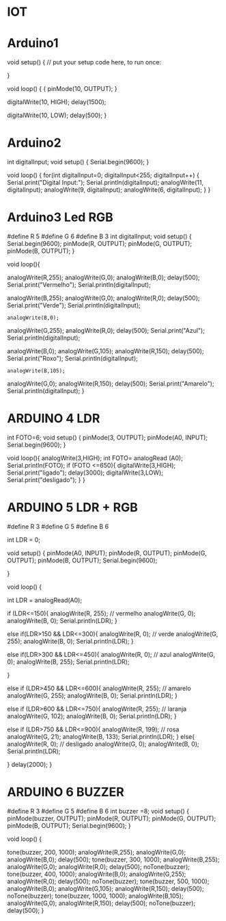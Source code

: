 # IOT

# Arduino1

void setup() {
  // put your setup code here, to run once:

}

void loop() {
   { 
pinMode(10, OUTPUT);
}

  digitalWrite(10, HIGH);
  delay(1500);

  digitalWrite(10, LOW);
  delay(500);
}
# Arduino2
int digitalInput;
void setup()
{
 Serial.begin(9600);
}

void loop()
{
  for(int digitalInput=0; digitalInput<255; digitalInput++)
  {
    Serial.print("Digital Input:");
    Serial.println(digitalInput);
    analogWrite(11, digitalInput);
    analogWrite(9, digitalInput);
    analogWrite(6, digitalInput);
  }
}

# Arduino3 Led RGB

#define R 5
#define G 6
#define B 3
int digitalInput;
void setup()
{
  Serial.begin(9600);
  pinMode(R, OUTPUT);
  pinMode(G, OUTPUT);
  pinMode(B, OUTPUT);
}

void loop(){
 
  analogWrite(R,255); 
  analogWrite(G,0);
  analogWrite(B,0);
  delay(500);
  Serial.print("Vermelho");
  Serial.println(digitalInput);
  
  analogWrite(B,255); 
  analogWrite(G,0);
  analogWrite(R,0); 
	delay(500);
  Serial.print("Verde");
    Serial.println(digitalInput);
  
    analogWrite(B,0); 
  analogWrite(G,255);
  analogWrite(R,0); 
	delay(500);
  Serial.print("Azul");
    Serial.println(digitalInput);
  
   analogWrite(B,0); 
  analogWrite(G,105);
  analogWrite(R,150); 
	delay(500);
  Serial.print("Roxo");
    Serial.println(digitalInput);
  
    analogWrite(B,105); 
  analogWrite(G,0);
  analogWrite(R,150); 
	delay(500);
  Serial.print("Amarelo");
    Serial.println(digitalInput);
}


# ARDUINO 4 LDR

int FOTO=6;
void setup()
{
 pinMode(3, OUTPUT);
 pinMode(A0, INPUT);
  Serial.begin(9600);
}

void loop(){
  analogWrite(3,HIGH);
 int FOTO= analogRead (A0);
      Serial.println(FOTO);
  if (FOTO <=650){
    digitalWrite(3,HIGH);
  Serial.print("ligado");
       delay(3000);
  digitalWrite(3,LOW);
  Serial.print("desligado");
  }
  }


# ARDUINO 5 LDR + RGB

#define R 3
#define G 5
#define B 6

int LDR = 0;

void setup()
{
  pinMode(A0, INPUT);
  pinMode(R, OUTPUT);
  pinMode(G, OUTPUT);
  pinMode(B, OUTPUT);
  Serial.begin(9600);

}

void loop()
{
 
  int LDR = analogRead(A0);
 
 
 
  if (LDR<=150){
    analogWrite(R, 255);   // vermelho
    analogWrite(G, 0);
    analogWrite(B, 0);
     Serial.println(LDR);
  }
 
  else if(LDR>150 && LDR<=300){
  analogWrite(R, 0);     // verde
  analogWrite(G, 255);
  analogWrite(B, 0);
    Serial.println(LDR);
  }
 
  else if(LDR>300 && LDR<=450){
  analogWrite(R, 0);     // azul
  analogWrite(G, 0);
  analogWrite(B, 255);
  Serial.println(LDR);

  }
 
  else if (LDR>450 && LDR<=600){
  analogWrite(R, 255);   // amarelo
  analogWrite(G, 255);
  analogWrite(B, 0);
  Serial.println(LDR);
  }
 
  else if (LDR>600 && LDR<=750){
  analogWrite(R, 255);     // laranja
  analogWrite(G, 102);
  analogWrite(B, 0);
      Serial.println(LDR);
  }
 
  else if (LDR>750 && LDR<=900){
  analogWrite(R, 199);     // rosa
  analogWrite(G, 21);
  analogWrite(B, 133);
      Serial.println(LDR);
  }
  else{
     analogWrite(R, 0);     // desligado
  analogWrite(G, 0);
  analogWrite(B, 0);
    Serial.println(LDR);
   
  }
      delay(2000);
}


# ARDUINO 6 BUZZER

#define R 3
#define G 5
#define B 6
  int buzzer =8;
void setup()
{
  pinMode(buzzer, OUTPUT);
  pinMode(R, OUTPUT);
  pinMode(G, OUTPUT);
  pinMode(B, OUTPUT);
  Serial.begin(9600);
}

void loop()
{
 
  tone(buzzer, 200, 1000);
  analogWrite(R,255); 
  analogWrite(G,0);
  analogWrite(B,0);
  delay(500);
  tone(buzzer, 300, 1000);
  analogWrite(B,255); 
  analogWrite(G,0);
  analogWrite(R,0); 
   delay(500);
  noTone(buzzer);
  tone(buzzer, 400, 1000);
  analogWrite(B,0); 
  analogWrite(G,255);
  analogWrite(R,0); 
   delay(500);
  noTone(buzzer);
  tone(buzzer, 500, 1000);
  analogWrite(B,0); 
  analogWrite(G,105);
  analogWrite(R,150); 
   delay(500);
  noTone(buzzer);
  tone(buzzer, 1000, 1000);
  analogWrite(B,105); 
  analogWrite(G,0);
  analogWrite(R,150); 
   delay(500);
  noTone(buzzer);
  delay(500);
}
